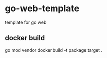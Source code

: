 # go-web-template
template for go web

## docker build
go mod vendor
docker build -t package:target .
